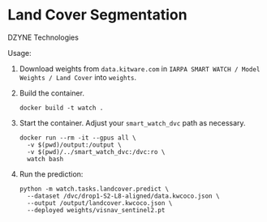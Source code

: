 
# Land Cover Segmentation

DZYNE Technologies

Usage:

1. Download weights from `data.kitware.com` in `IARPA SMART WATCH / Model Weights / Land Cover` into `weights`.
2. Build the container.

   ```
   docker build -t watch .
   ```
   
3. Start the container.  Adjust your `smart_watch_dvc` path as necessary.

   ```
   docker run --rm -it --gpus all \
     -v $(pwd)/output:/output \
     -v $(pwd)/../smart_watch_dvc:/dvc:ro \
     watch bash
   ```

4. Run the prediction:
    ```
    python -m watch.tasks.landcover.predict \
      --dataset /dvc/drop1-S2-L8-aligned/data.kwcoco.json \
      --output /output/landcover.kwcoco.json \ 
      --deployed weights/visnav_sentinel2.pt
    ```

